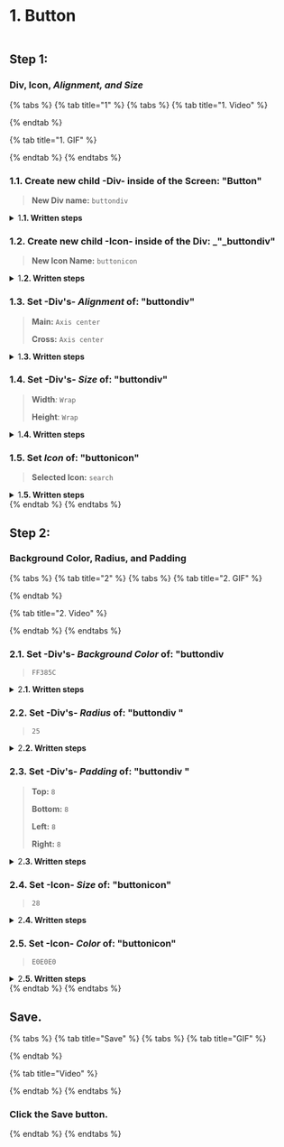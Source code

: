 # 1. Button

<figure><img src="../../../.gitbook/assets/Screenshot 2024-02-12 at 9.53.48 AM.png" alt=""><figcaption></figcaption></figure>





## Step 1:

### Div, Icon, _Alignment, and Size_

{% tabs %}
{% tab title="1" %}
{% tabs %}
{% tab title="1. Video" %}

{% endtab %}

{% tab title="1. GIF" %}

{% endtab %}
{% endtabs %}



### 1.1. Create new child -Div- inside of the Screen: "Button"

> **New Div name:** `buttondiv`

<details>

<summary>1<strong>.1. Written steps</strong></summary>

#### -Inside the _**Element Tree**_-

#### **A. \[Click]** **the **_**Div Icon**_**:**

* The button is located at the top of the panel, below the _Screens._
* The _Icon_ will turn blue, and your pointer will change.

#### **B. Drag your pointer and click "Home":**

* The new element will appear as a child of the _Screen_.
* The _Div_ will be created with the default name "Layer #".

#### -Inside the **Properties Panel**-

#### **C. \[Click] the current name of the **_**Div**_** and \[type] the new one**:

* The new name should be lowercase, without any spaces or special characters.
* The name will be updated in the _Element Tree_ after you have \[clicked] away.

</details>



### **1.2.** Create new child -Icon- inside of the Div: _"_buttondiv"

> **New Icon Name:** `buttonicon`

<details>

<summary>1<strong>.2. Written steps</strong></summary>

#### -Inside the _**Element Tree**_-

#### **A. \[Click]** **the **_**Icon Icon**_**:**

* The button is located at the top of the panel, below the _Screens._
* The _Icon_ will turn blue, and your pointer will change.

#### **B. Drag your pointer and click "**searchmenudiv5**":**

* The new element will appear as a child of the _Screen_.
* The _Icon_ will be created with the default name "Icon #".

#### -Inside the Icon's _**Properties Panel**_-

#### **C. \[Click] the current name of the **_**Icon**_** and \[type] the new one**:

* The new name should be lowercase, without any spaces or special characters.
* The name will be updated in the _Element Tree_ after you have \[clicked] away.

</details>



### 1.3. Set -Div's- _Alignment_ of: "buttondiv"

> **Main:** `Axis center`
>
> **Cross:** `Axis center`

<details>

<summary>1<strong>.3. Written steps</strong></summary>

#### -Inside the Div's _**Properties Panel**_-

#### **A. \[Click]** **the **_**Main** Axis center_ **button,** inside the Alignment section_:_

* In the Top-Down first row of buttons, choose the Left-to-right second one.
* The items are packed  to each other toward the center.

#### **B. \[Click]** **the **_**Cross** Axis center_ **button,** inside the Alignment section_:_

* In the Top-Down second row of buttons, choose the Left-to-right second one.
* The items are packed  to each other toward the center.

</details>



### **1.4.** Set -Div's- _Size_ of: "buttondiv"

> **Width**_:_ `Wrap`
>
> **Height**: `Wrap`

<details>

<summary>1<strong>.4. Written steps</strong></summary>

#### -Inside the Div's _**Properties Panel**_-

#### **A. \[Click]** **the **_**Wrap**_** button,** inside the Height section_:_

* The vertical size of the Div will become its child's maximum combined size.
* You cannot use _Wrap size_ in the case there is a child element in _Fill size_.

#### **B. \[Click]** **the **_**Wrap**_** button,** inside the Height section_:_

* The vertical size of the Div will become its child's maximum combined size.
* You cannot use _Wrap size_ in the case there is a child element in _Fill size_.

</details>



### 1.5. Set _Icon_ of: "buttonicon"

> **Selected Icon:** `search`

<details>

<summary>1<strong>.5. Written steps</strong></summary>

#### -Inside the Icon's _**Properties Panel**_-

#### \[Click] the _Icon_ container and \[click] the _Icon_:

* You can use the _Icon_ name to find it through the SearchBar.
* You can also find it through each Material category's dropdown.

</details>
{% endtab %}
{% endtabs %}



## Step 2:

### Background Color, Radius, and Padding

{% tabs %}
{% tab title="2" %}
{% tabs %}
{% tab title="2. GIF" %}

{% endtab %}

{% tab title="2. Video" %}

{% endtab %}
{% endtabs %}



### 2.1. Set -Div's- _Background Color_ of: "buttondiv&#x20;

> `FF385C`

<details>

<summary>2<strong>.1. Written steps</strong></summary>

#### -Inside the Div's _**Properties Panel**_-

#### **A. \[Click]** **the **_**Background**_** toggle and \[click] **_**Fill**:_

* Fill allows you to select either a material color or a gradient as background.

**B. \[Click] **_**Background color**_** and** **\[Type]** **the desired color**_:_

* You can type a 6 characters HEX code without the initial #.

</details>



### 2.2. Set -Div's- _Radius_ of: "buttondiv "

> `25`

<details>

<summary>2<strong>.2. Written steps</strong></summary>

#### -Inside the Div's _**Properties Panel**_-

#### \[Click] the _Radius_ container, and **\[type]** **the new value**_:_

* The _Radius_ applies to all four sides of a _Div._
* You can also change the size value using the _up and down arrows._
* The default _Unit_ is in _Pixels._

</details>



### 2.3. Set -Div's- _Padding_ of: "buttondiv "

> **Top:** `8`
>
> **Bottom:** `8`
>
> **Left:** `8`
>
> **Right:** `8`

<details>

<summary>2<strong>.3. Written steps</strong></summary>

#### -Inside the Div's _**Properties Panel**_-

#### **A.** \[Click] the _Padding Top_ container and **\[type]** **the new value**_:_

* You can also change the size value using the _up and down arrows._
* The default _Unit_ is in _Pixels_, you do not need to change it.

#### **B.** \[Click] the _Padding Bottom_ container and **\[type]** **the new value**_:_

* You can also change the size value using the _up and down arrows._
* The default _Unit_ is in _Pixels_, you do not need to change it.

#### **C.** \[Click] the _Padding Left_ container and **\[type]** **the new value**_:_

* You can also change the size value using the _up and down arrows._
* The default _Unit_ is in _Pixels_, you do not need to change it.

#### **D.** \[Click] the _Padding Right_ container and **\[type]** **the new value**_:_

* You can also change the size value using the _up and down arrows._
* The default _Unit_ is in _Pixels_, you do not need to change it.

</details>



### 2.4. Set -Icon- _Size_ of: "buttonicon"

> `28`

<details>

<summary>2<strong>.4. Written steps</strong></summary>

#### -Inside the Icon's _**Properties Panel**_-

#### \[Click] the _Icon Size_ container and **\[type]** **the new value**_:_

* You can also change the size value using the _up and down arrows._

</details>



### 2.5. Set -Icon- _Color_ of: "buttonicon"

> `E0E0E0`

<details>

<summary>2<strong>.5. Written steps</strong></summary>

#### -Inside the Icon's _**Properties Panel**_-

#### **\[Click] **_**Icon Color**_** and** **\[Type]** **the color**_:_

* You can type a 6 characters HEX code without the initial #.
* You can select either a material color or a gradient.

</details>
{% endtab %}
{% endtabs %}



## Save.

{% tabs %}
{% tab title="Save" %}
{% tabs %}
{% tab title="GIF" %}

{% endtab %}

{% tab title="Video" %}

{% endtab %}
{% endtabs %}



### Click the Save button.
{% endtab %}
{% endtabs %}
